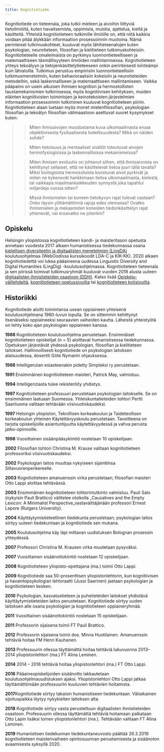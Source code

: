 ```yaml
---
title: Kognitiotiede
---
```


Kognitiotiede on tieteenala, joka tutkii mieleen ja aivoihin liittyviä tietoilmiöitä, kuten havaitsemista, oppimista, muistia, ajattelua, kieltä ja käsitteitä. Yhteistä kognitiotieteen tutkimille ilmiöille on, että niitä kaikkia voidaan pitää älykkään informaation prosessoinnin muotoina. Nämä perinteiset tutkimuskohteet, kuuluvat myös lähitieteenalojen kuten psykologian, neurotieteen, filosofian ja kielitieteen tutkimuskohteisiin. Kognitiotieteelle omaleimaista on pyrkimys luonnontieteelliseen ja matemaattiseen täsmällisyyteen ilmiöiden mallintamisessa. Kognitiotieteen yhteys tekoälyyn ja tietojenkäsittelytieteeseen onkin perinteisesti kiinteämpi kuin lähialoilla. Tutkimus perustuu empiirisiin luonnontieteellisiin tutkimusmenetelmiin, kuten behavioraalisiin kokeisiin ja neurotieteiden metodeihin, sekä laskennalliseen ja matemaattiseen mallintamiseen. Vaikka pääpaino on usein aikuisen ihmisen kognition ja hermostollisten taustamekanismien tutkimisessa, myös kognitiivisen kehityksen, muiden eläinten kognitiivisten toimintojen ja keinotekoisten järjestelmien informaation prosessoinnin tutkiminen kuuluvat kognitiotieteen piiriin. Kognitiotieteen alaan luetaan myös monet mielenfilosofian, psykologian filosofian ja tekoälyn filosofian välimaastoon asettuvat suuret kysymykset kuten:

> > Miten ihmisaivojen muodostama kuva ulkomaailmasta eroaa objektiivisesta fysikaalisesta todellisuudesta? Mikä on näiden suhde?
>
> > Miten tietoisuus ja mentaaliset sisällöt toteutuvat aivojen hermofysiogisissa ja laskennallisissa mekanismeissa?
>
> > Miten ihmisen evoluutio on johtanut siihen, että ihmisaivoista on kehittynyt sellaiset, että ne käsittelevät tietoa juuri tällä tavalla? Miksi biologisista hermosoluista koostuvat aivot pyrkivät ja miten ne kykenevät hankkimaan tietoa ulkomaailmasta, kielestä, tai vaikkapa maailmankaikkeuden synnystä joka tapahtui miljardeja vuosia sitten?
>
> > Missä ihmismielen tai koneen tietokyvyn rajat tulevat vastaan? Onko täysin ylittämättömiä rajoja edes olemassa? Ovatko ihmismielen ja mekaanisten koneiden tiedonkäsittelyn rajat yhtenevät, vai eroavatko ne jotenkin?

## Opiskelu

Helsingin yliopistossa kognitiotieteen kandi- ja maisteritason opetusta annetaan vuodesta 2017 alkaen humanistisessa tiedekunnassa osana [kielellisen diversiteetin ja digitaalisten menetelmien (LingDA)](https://www.helsinki.fi/en/programmes/master/linguistic-diversity-in-the-digital-age) koulutusohjelmaa (WebOodissa kurssikoodit LDA-C ja KIK-KK). 2020 alkaen kognitiotiedettä voi lukea pääaineena uudessa Linguistic Diversity and Digital Humanities (LingDig) -koulutusohjelmassa. Kognitiotieteen tieteenala ja sen piirissä toimivat tutkimusryhmät kuuluvat vuoden 2018 alusta uuteen [digitaalisten ihmistieteiden osastoon (DDH)](https://www.helsinki.fi/fi/humanistinen-tiedekunta/tutkimus/tieteenalat/digitaaliset-ihmistieteet). Katso lisää [Opiskelu-välilehdeltä](http://intelligenzia.fi/opiskelu), [kognitiotieteen opetussivuilta](https://wiki.helsinki.fi/x/hicGBQ) tai [kognitiotieteen kotisivuilta](https://blogs.helsinki.fi/cognitive-science/).

## Historiikki

Kognitiotiede aloitti toimintansa usean oppiaineen yhteisenä koulutusohjelmana 1980-luvun lopulla. Se on sittemmin kehittynyt itsenäiseksi oppiaineeksi seuraavien vaiheiden kautta. Läheistä yhteistyötä on tehty koko ajan psykologian oppiaineen kanssa.

**1988** Kognitiotieteen koulutusohjelma perustetaan. Ensimmäiset kognitiotieteen opiskelijat (n = 5) aloittavat humanistisessa tiedekunnassa. Opetuksen järjestävät yhdessä psykologian, filosofian ja kielitieteen laitokset. Hallinnollisesti kognitiotiede on psykologian laitoksen alaisuudessa, dosentti Göte Nymanin ohjauksessa.

**1988** Intelligenzian esiasteenakin pidetty Simpleksi ry perustetaan.

**1991** Ensimmäinen kognitiotieteen maisteri, Patrick May, valmistuu.

**1994** Intelligenziasta tulee rekisteröity yhdistys.

**1997** Kognitiotieteen professuuri perustetaan psykologian laitokselle. Se on ensimmäinen laatuaan Suomessa. Yhteiskuntatieteiden tohtori Pertti Saariluoma valitaan tehtävään viisivuotiskaudeksi.

**1997** Helsingin yliopiston, Teknillisen korkeakoulun ja Taideteollisen korkeakoulun yhteinen Käytettävyyskoulu perustetaan. Tavoitteena on tarjota opiskelijoille asiantuntijuutta käytettävyydessä ja vahva perusta jatko-opinnoille.

**1998** Vuosittainen sisäänpääsykiintiö nostetaan 10 opiskelijaan.

**2002** Filosofian tohtori Christina M. Krause valitaan kognitiotieteen professoriksi viisivuotiskaudeksi.

**2002** Psykologian laitos muuttaa nykyiseen sijaintiinsa Siltavuorenpenkereelle.

**2003** Kognitiotieteen amanuenssin virka perustetaan; filosofian maisteri Otto Lappi aloittaa tehtävässä.

**2003** Ensimmäinen kognitiotieteen tohtorintutkinto valmistuu. Pauli Salo (nykyisin Pauli Brattico) väittelee otsikolla \_Causatives and the Empty Lexicon: A Minimalist Perspective_vastaväittäjänään professori Ernest Lepore (Rutgers University).

**2004** Käyttäytymistieteellinen tiedekunta perustetaan; psykologian laitos siirtyy uuteen tiedekuntaan ja kognitiotiede sen mukana.

**2005** Koulutusohjelma käy läpi mittavan uudistuksen Bolognan prosessin yhteydessä.

**2007** Professori Christina M. Krausen virka muutetaan pysyväksi.

**2007** Vuosittainen sisäänottokiintiö nostetaan 12 opiskelijaan.

**2008** Kognitiotieteen yliopisto-opettajana (ma.) toimii Otto Lappi.

**2009** Kognitiotiede saa 50-prosenttisen yliopistonlehtorin, kun kognitiivisen ja havaintopsykologian lehtoraatti (Jussi Saarinen) jaetaan psykologian ja kognitiotieteen kesken.

**2010** Psykologian, kasvatustieteen ja puhetieteiden laitokset yhdistävä käyttäytymistieteiden laitos perustetaan. Kognitiotiede siirtyy uuden laitoksen alle osana psykologian ja kognitiotieteen oppiaineryhmää.

**2011** Vuosittainen sisäänottokiintiö nostetaan 15 opiskelijaan.

**2011** Professorin sijaisena toimii FT Pauli Brattico.

**2012** Professorin sijaisena toimii dos. Minna Huotilainen. Amanuenssin tehtäviä hoitaa FM Henri Kauhanen.

**2013** Professuurin ollessa täyttämättä hoitaa tehtäviä lukuvuonna 2013–2014 yliopistonlehtori (ma.) FT Alina Leminen.

**2014** 2014 – 2016 tehtäviä hoitaa yliopistonlehtori (ma.) FT Otto Lappi.

**2016** Pääaineopiskelijoiden sisäänotto lakkautetaan koulutusohjelmauudistuksen ajaksi. Yliopistonlehtori Otto Lappi jatkaa täyttämättömään professuuriin kuuluvien tehtävien hoitamista.

**2017**Kognitiotiede siirtyy takaisin humanistiseen tiedekuntaan. Väliaikainen sijoituspaikka löytyy nykykielten laitoksen alta.

**2018** Kognitiotiede siirtyy vasta perustettuun digitaalisten ihmistieteiden osastoon. Professuurin ollessa täyttämättä tehtäviä hoitamaan palkataan Otto Lapin lisäksi toinen yliopistonlehtori (ma.). Tehtävään valitaan FT Alina Leminen.

**2019** Humanistisen tiedekunnan tiedekuntaneuvosto päättää 26.3.2019 kognitiotieteen maisterivaiheen opintosuunnan perustamisesta ja sisäänoton avaamisesta syksyllä 2020.
